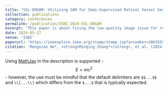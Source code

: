 ```yaml
---
title: "SSL-ENSAM: Utilizing SAM for Semi-Supervised Retinal Vessel Segmentation with Quality-Aware Enhancement"
collection: publications
category: conferences
permalink: /publication/ISBI-2024-SSL-ENSAM
excerpt: 'This paper is about fixing the low-quality image issue for retinal vessel segmentation from fundus images.'
date: 2024-05-27
venue: 'ISBI'
paperurl: 'https://ieeexplore.ieee.org/stamp/stamp.jsp?arnumber=10635592'
citation: 'Mengxian He*, <strong>Minqing Zhang*</strong>, et al. (2024). &quot;SSL-ENSAM: Utilizing SAM for Semi-Supervised Retinal Vessel Segmentation with Quality-Aware Enhancement.&quot; <i>ISBI 2024</i>. 1(3).'
---
```


Using [MathJax](https://www.mathjax.org/) in the description is supported - $$E=mc^2$$ - however, the use must be mindful that the default delimiters are `$$...$$` and `\\[...\\]` which differs from the `$...$` that is typically expected.
